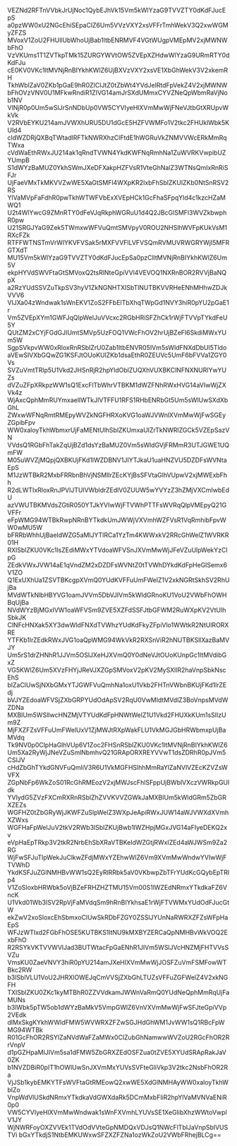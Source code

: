 VEZNd2RFTnVVbkJrUjNoc1QybEJhVk15Vm5kWlYzaG9TVVZTY0dKdFJucEpS
a0pzWW0xU2NGcEhiSEpaClZ6Um5VVzVXY2xsVFFrTmhWekV3Q2xwWGMyZFZS
MVoxV1ZoU2FHUllUbWhoUjBab1ltbENRMVF4VGtWUgpVMEpMV2xjMWNWbFhO
VzVKUms1T1ZVTkpTMk15ZURGYWVtOW5ZVEpXZHdwWlYzaG9URmRTY0dKdFJu
cE0KV0VKc1ltMVNjRnBIYkhKWlZ6UjBXVzVXY2xsVE1XbGhWekV3V2xkemRH
TkhWblZaV0ZKb1pGaE9hR0ZIClJtZ0tZbWt4YVdJelRtdFpVekZ4V2xjMWNW
bFhOVzVNV0U1MFkwRndiR1ZIVG14amJrSXdUMmxCYVZNeQpWbmRaVjNob1NV
VlNjR0p0Um5wSlJrSnNDbUp0VW5CYVIyeHlXVmMwWjFNeVJtbGtXRUpvWkVk
V2RVbEYKU214amJVWXhURU5DU1dGcE5HZFVWMFo1V2tkc2FHUklWbk5KUld4
cldWZDRjQXBqTWtadlRFTkNWRXhzClFtdE1hWGRuVkZNMVVWcERkMmRqTWxa
cVdWaEthRWxJU214ak1qRndTVWN4YkdKWFNqRmhNa1ZuWVRKVwpibUZYUmpB
S1dWYzBaMUZ0YkhSWmJXeDFXakpHZFVsR1VteGhNalZ3WTNsQmIxRnRiSFJr
UjFaeVMxTkMKVVZwWE5XaGtSMFl4WXpKR2IxbFhSblZKUlZKb0NtSnRSV2RS
YlVaMVpFaFdhR0pwTkhWTWFVbExXVEpHCk1GcFhaSFpqYld4c1kzcHZaMWQ1
U2t4WlYwcG9ZMnRTY0dFeVJqRkphWGRuU1d4Q2JBcGlSMFl3WVZkbwphR0pw
U21SRGJYaG9Zek5TWmxwWFVuQmtSMVpyV0ROU2NHSlhWVFpKUkVsM1RXcFZk
RTFFWTNSTmVrWlYKVFVSak5rMXFVVFlLVFVSQmRVMUVRWGRYWjI5MFRGTXdT
MU15Vm5kWlYzaG9TVVZTY0dKdFJucEpSa0pzClltMVNjRnBIYkhKWlZ6Um5V
ekpHYVdSWVFtaGtSMVoxQ2tsRlNteGpiVVl4VEVOQ1NXRnBOR2RVVjBaNQpX
a2RzYUdSSVZuTkpSV3hyV1ZkNGNHTXlSbTlNUTBKVVRHeENhMHhwZDJkVVV6
VlJXa04zWndwak1sWnEKV1ZoS2FFbElTbXhqTWpGd1NVY3hiR0pYU2pGaE1r
Vm5ZVEpXYm1GWFJqQlpWelJuVVcxc2RGbHRiSFZhCk1rWjFTVVpTYkdFeU5Y
QUtZM2xCYjFGdGJIUmtSMVp5UzFOQ1VWcFhOV2hrUjBZeFl6SkdiMWxYUm5W
SgpSVkpvWW0xRloxRnRSblZrU0Zab1ltbENVR05IVm5sWldFNXdDbUl5Tldo
aVEwSlVXbGQwZG1KSFJtOUoKUlZKb1dsaEthR0ZEUVc5UmF6bFVVa1ZGY0Vs
SVZuVmtTRlp5U1Vkd2JHSnRjR2hpYldOblZUQXhVUXBKClNFNXNURlYwYUZs
dVZuZFpXRkpzWW1sQ1ExcFlTbWhrVTBKM1dWZFNhRWxHVG14aVIwWjZXVk4z
WjAxcQphMmRUYmxaellWTkJlVTFFU1RFS1RHbENRbGt5Um5sWlUwSXdXbGhL
ZWxwWFNqRmtRMEpyWVZkNGFHRXoKVG1oaWJVWnlXVmMwWjFwSGEyZGpibFpv
WW0xaloyTkhWbmxrUjFaMENtUlhSblZKUmxaUlZrTkNWRlZGCk5VZEpSazVN
VVdsQ1RGbFhTakZqUjBZd1dsYzBaMUZ0Vm5sWldGVjFRMmR3UTJGWE1UQmFW
M05uWVZjMQpjQXBKUjFKd1lWZDBNV1JIYTJkaU1uaHNZVU5DZDFsWVNtaEpS
M1JzWTBkR2MxbFRRbnBhVjNSMllrZEcKYjBsSFVtaGlhVUpwV2xjMWExbFhh
R2dLWTIxRloxRnJPVlJTUlVWbldrZEdlV0ZUUW5wYVYzZ3hZMjVXCmIwbEdU
azVWUTBKMVdsZGtiR050YTJkYVIwWjFTVWhPTTFsWVRqQlpVMEpyQ21GVFFr
eFpWMG94WTBkRwpNRnBYTkdkUmJWWjVXVmhWZFVsR1VqRmhibFpvWW0wMU5W
bFRRbWhhUjBaeldWZG5aMlJYTlRCa1YzTm4KWWxkV2RRcGhWelZ1WVRKR01H
RXlSblZKU0VKc1lsZEdiMWxYTVdoaWFVSnJXVmMwWjJFeVZuUlpWekYzClpG
ZEdkVWxJVW14aE1qVndZM2xDZDFsWVNtZ0tTVWhDYkdKdFpHeGlSemx6V1ZO
Q1ExUXhUa1ZSVTBKcgpXVmQ0YUdKVFFuUmFWelZ1V2xkNGRtSkhSV2RhUjBa
MVdWTkNlbHBYVG1oamJVVm5DbVJIVm5kWldGRnoKU1VoU2VWbFhOWHBqUjBa
NVdWYzBjMGxIVW1oaWFVSm9ZVE5XZFdSSFJtbGFWM2RuWXpKV2VtUlhSbkJK
ClNFcHNXak5XY3dwWldFNXdTVWhzYUdKdFkyZFpiVlo1WWtkR2NtUlRORXRE
YTFKb1lrZEdkRWxJVG1oaQpWMG94WkVkR2RXSnViR2hNUTBKSllXazBaMVJY
Um5rS1drZHNhR1JJVm5OSlJXeHJXVmQ0Y0dNeVJtOUoKUnpGc1ltMVdibGxZ
VG5KWlZ6Um5XVzFHYjJReVJXZGpSMVoxV2pKV2MySXllR2haVnpSbkNscEhS
blZaClUwSjNXbGMxYTJGWFVuQmhNa1oxU1Vkb2FHTnVWbnBKUjFKd1lrZEdj
bVJYZEdoaWFVSjZXbGRPYUdOdApSV2RqU0VwMldtMVdlZ3BoVnpsMVdWZDNa
MXBIUm5WSlIwcHNZMjVTYUdKdFpHNWtWelZ1U1Vkd2FHUXkKUm1sSlIzUm9Z
MjFXZFZsVFFuUmFWelUxV1ZjMWJtRXpWakFLU1VkMGJGbHRWbmxpUjBaMVdq
Tk9NV0p0ClpHaGlhVUp6V1Zoc2FHSnRSblZKU0VKc1ltMVNjRnBIYkhKWlZ6
Um5Xa2RyWjJNeVZuSmlNbmhvQ21GRApORXREYVVwT1dsZDRhR0pJVm5CSlJV
cHdZbGhTYkdGNVFuQmliV3R6U1VkMGFHSlhhMmRaYlZaNVlVZEcKZVZsWVFX
ZGpNbFp6WkZoS01RcGhRMEozV2xjMWJscFhlSFppUjBWblVXczVWRkpGUldk
YVIydG5ZVzFXCmRXRnRSblZhZVVKVVZGWkJaMXBIUm5kWldGRm5ZbGRXZEZs
WGFHZ0tZbGRyWjJKWFZuSlpWelZ3WXpJeApiRWxJUW14aWJVWXdXVmhXZWxs
WGFHaFpWelJuV2tkV2RWb3lSblZKUjBwb1lWZHpjMGxJVG14aFIyeDEKQ2xv
eVpHaEpTRkp3V2tkR2NrbEhSbXRaVTBKeldWZGtjRWxIZEd4aWJWSm9Za2RG
WjFwSFJuTlpWekJuClkwZFdjMWxYZEhwWlZ6Vm9XVmMwWndwYVIwWjFTVWhD
YkdKSFJuZGlNMHBvWW1sQ2EyRlRRbk5aV0VKbwpZbTFrYUdKcGQybEpTRlp4
V1ZoSloxbHRWbk5oVjBZeFRHZHZTMU15Vm00S1lWZEdNRmxYTkdkaFZ6VncK
U1Vkd01Wb3lSV2RpVjFaMVdqSm9hRnBIYkhsaE1rWjFTVWMxYUdOdFJucGtW
ekZwV2xoSloxcEhSbmxoClUwSkRDbFZGY0ZSSlJYUnNaRWRXZFZsWFpHaEpS
WFJzWTIxd2FGbFhOSE5KUTBKS1ltNU9kMXBYZERCaQpNMHBvWkVOQ2ExbFhO
R2RSYkVKTVVWVlJad3BUTWtacFpGaENhR1JIVm5WSlJVcHNZMjFHTVVsSVZu
VmsKU0ZaeVNVY3hiR0pYU214amJXeHlXVmMwWjJOSFZuVmFSMFowWTBkc2RW
b3lSblVLU1VoU2JHRXlOWEJqCmVVSjZXbGhLTUZsVFFuZGFWelZ4V2xkNGFH
TXlSblZKU0ZKc1kyMTBhR0ZZVVdkamJWWnVaRmQ0YUdNeQphMmRqUjFaMUNs
b3lWbk5pTW5ob1dWYzBaMkV5VmpGWlZ6VnVXVmMwWjFwSFJteGpiVVp2VEdk
dlMxSkgKYkhWWldFMW5WVWRXZFZwSGJHdGhWM1JvWW1sQ1RBcFpWMG94WTBk
R01GcFhOR2RSYlZaNVdWaFZaMWx0ClZubGhNamwwWVZoU2RGcFhOR2RrVnpV
d1pGZHpaMlJIVm5sa1dFMW5ZbGRXZEdOSFZua0tZVE5XYUdSRApRakJaV0ZK
b1NVZDBiR0pIT1hOWlUwSnJXVmMxYUVsSVFteGliVkp3V2tkc2NsbFhOR2Ra
VjJSb1kybEMKYTFsWVFtaGtRMEowQ2xwWE5XdGlNMHAyWW0xaloyTkhWblZo
VnpWdVlUSkdNRmxYTkdkaVdGWXdaRk5DCmMxbFliR2hpYlVaMVNVaENiR0p0
VW5CYVIyeHlXVmMwWndwak1sWnFXVmhLYUVsSE1XeGlibXhzWWtoVwplV1JY
WjNWRFoyOXZVVEk1TVdOdVVteGpNMDQxVDJsQ1NWcFlTblJaVnpSblVUSTVi
bGxYTkdjS1NtbEMKUWxwSFZXZFZNa1ozWkZoU2VWbFRhejBLCg==
